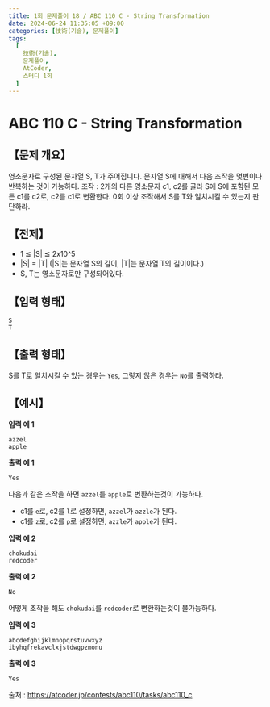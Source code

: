 ```yaml
---
title: 1회 문제풀이 18 / ABC 110 C - String Transformation
date: 2024-06-24 11:35:05 +09:00
categories: [技術(기술), 문제풀이]
tags:
  [
    技術(기술),
    문제풀이,
    AtCoder,
    스터디 1회
  ]
---
```

# ABC 110 C - String Transformation
## 【문제 개요】
영소문자로 구성된 문자열 S, T가 주어집니다.
문자열 S에 대해서 다음 조작을 몇번이나 반복하는 것이 가능하다.
조작 : 2개의 다른 영소문자 c1, c2를 골라 S에 S에 포함된 모든 c1를 c2로, c2를 c1로 변환한다.
0회 이상 조작해서 S를 T와 일치시킬 수 있는지 판단하라.

## 【전제】
- 1 ≦ |S| ≦ 2x10^5
- |S| = |T| (|S|는 문자열 S의 길이, |T|는 문자열 T의 길이이다.)
- S, T는 영소문자로만 구성되어있다.

## 【입력 형태】
```
S
T
```

## 【출력 형태】
S를 T로 일치시킬 수 있는 경우는 `Yes`, 그렇지 않은 경우는 `No`를 출력하라.

## 【예시】

**입력 예 1**

```
azzel
apple
```

**출력 예 1**

```
Yes
```
다음과 같은 조작을 하면 `azzel`를 `apple`로 변환하는것이 가능하다.
- c1를 `e`로, c2를 `l`로 설정하면, `azzel`가 `azzle`가 된다.
- c1를 `z`로, c2를 `p`로 설정하면, `azzle`가 `apple`가 된다.

**입력 예 2**

```
chokudai
redcoder
```

**출력 예 2**

```
No
```
어떻게 조작을 해도 `chokudai`를 `redcoder`로 변환하는것이 불가능하다.

**입력 예 3**

```
abcdefghijklmnopqrstuvwxyz
ibyhqfrekavclxjstdwgpzmonu
```

**출력 예 3**

```
Yes
```


출처 : <a href="hhttps://atcoder.jp/contests/abc110/tasks/abc110_c">https://atcoder.jp/contests/abc110/tasks/abc110_c</a> 